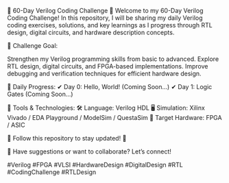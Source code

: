 
📌 60-Day Verilog Coding Challenge 🚀
Welcome to my 60-Day Verilog Coding Challenge! In this repository, I will be sharing my daily Verilog coding exercises, solutions, and key learnings as I progress through RTL design, digital circuits, and hardware description concepts.

🔹 Challenge Goal:

Strengthen my Verilog programming skills from basic to advanced.
Explore RTL design, digital circuits, and FPGA-based implementations.
Improve debugging and verification techniques for efficient hardware design.

🔹 Daily Progress:
✔ Day 0: Hello, World! (Coming Soon...)
✔ Day 1: Logic Gates (Coming Soon...)



🔹 Tools & Technologies:
🛠 Language: Verilog HDL
🖥 Simulation: Xilinx Vivado / EDA Playground / ModelSim / QuestaSim 
📡 Target Hardware: FPGA / ASIC

📌 Follow this repository to stay updated! 🚀

💬 Have suggestions or want to collaborate? Let’s connect!

#Verilog #FPGA #VLSI #HardwareDesign #DigitalDesign #RTL #CodingChallenge #RTLDesign 

